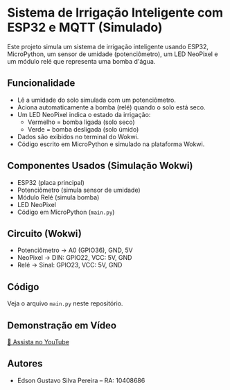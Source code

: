 # Sistema de Irrigação Inteligente com ESP32 e MQTT (Simulado)

Este projeto simula um sistema de irrigação inteligente usando ESP32, MicroPython, um sensor de umidade (potenciômetro), um LED NeoPixel e um módulo relé que representa uma bomba d'água.

## Funcionalidade
- Lê a umidade do solo simulada com um potenciômetro.
- Aciona automaticamente a bomba (relé) quando o solo está seco.
- Um LED NeoPixel indica o estado da irrigação:
  - Vermelho = bomba ligada (solo seco)
  - Verde = bomba desligada (solo úmido)
- Dados são exibidos no terminal do Wokwi.
- Código escrito em MicroPython e simulado na plataforma Wokwi.

## Componentes Usados (Simulação Wokwi)
- ESP32 (placa principal)
- Potenciômetro (simula sensor de umidade)
- Módulo Relé (simula bomba)
- LED NeoPixel
- Código em MicroPython (`main.py`)

## Circuito (Wokwi)
- Potenciômetro → A0 (GPIO36), GND, 5V
- NeoPixel → DIN: GPIO22, VCC: 5V, GND
- Relé → Sinal: GPIO23, VCC: 5V, GND

## Código
Veja o arquivo `main.py` neste repositório.

## Demonstração em Vídeo
[🔗 Assista no YouTube](https://youtu.be/Mx8yYbpQopg?si=bhWTE6jdw4mN8kx-)

## Autores
- Edson Gustavo Silva Pereira – RA: 10408686
